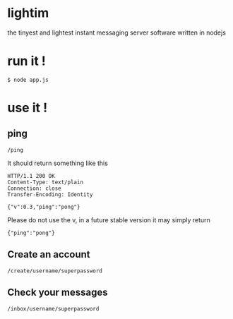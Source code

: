 lightim
=======

the tinyest and lightest instant messaging server software written in nodejs

run it !
=======

```
$ node app.js
```

use it !
=======

ping
----------
`/ping`

It should return something like this
```
HTTP/1.1 200 OK
Content-Type: text/plain
Connection: close
Transfer-Encoding: Identity

{"v":0.3,"ping":"pong"}
```

Please do not use the v, in a future stable version it may simply return
```
{"ping":"pong"}
```


Create an account
----------
`/create/username/superpassword`

Check your messages
----------
`/inbox/username/superpassword`
